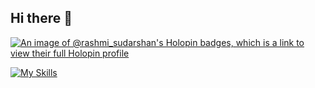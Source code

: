 ## Hi there 👋

<!--
**rashmisudarshan/rashmisudarshan** is a ✨ _special_ ✨ repository because its `README.md` (this file) appears on your GitHub profile.

Here are some ideas to get you started:

- 🔭 I’m currently working on ...
- 🌱 I’m currently learning ...
- 👯 I’m looking to collaborate on ...
- 🤔 I’m looking for help with ...
- 💬 Ask me about ...
- 📫 How to reach me: ...
- 😄 Pronouns: ...
- ⚡ Fun fact: ...
-->
[![An image of @rashmi_sudarshan's Holopin badges, which is a link to view their full Holopin profile](https://holopin.me/rashmi_sudarshan)](https://holopin.io/@rashmi_sudarshan)


[![My Skills](https://skillicons.dev/icons?i=js,html,css,wasm)](https://skillicons.dev)
